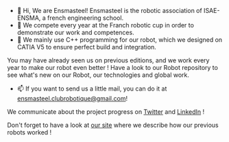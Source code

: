 - 👋 Hi, We are Ensmasteel! Ensmasteel is the robotic association of ISAE-ENSMA, a french engineering school.
- 👀 We compete every year at the Franch robotic cup in order to demonstrate our work and competences.
- 🌱 We mainly use C++ programming for our robot, which we designed on CATIA V5 to ensure perfect build and integration.

You may have already seen us on previous editions, and we work every year to make our robot even better ! Have a look to our Robot repository to see what's new on our Robot, our technologies and global work.

- 📫 If you want to send us a little mail, you can do it at ensmasteel.clubrobotique@gmail.com!

We communicate about the project progress on [Twitter](https://twitter.com/Ensmasteel) and [LinkedIn](https://www.linkedin.com/company/association-ensmasteel) !

Don't forget to have a look at [our site](https://ensmasteel.github.io/Presentation-Page-React/) where we describe how our previous robots worked ! 


<!---
Ensmasteel/Ensmasteel is a ✨ special ✨ repository because its `README.md` (this file) appears on your GitHub profile.
You can click the Preview link to take a look at your changes.
--->
